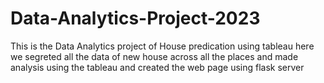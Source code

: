 # Data-Analytics-Project-2023
This is the Data Analytics project of House predication using tableau here we segreted all the data of new house across all the places and made analysis using the tableau and created the web page using flask server
